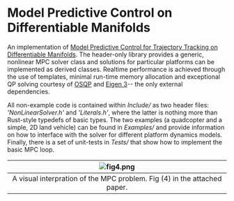 # Model Predictive Control on Differentiable Manifolds
An implementation of [Model Predictive Control for Trajectory Tracking on Differentiable Manifolds](https://arxiv.org/pdf/2106.15233.pdf). The header-only library provides a generic, nonlinear MPC solver class and solutions for particular platforms can be implemented as derived classes. Realtime performance is achieved through the use of templates, minimal run-time memory allocation and exceptional QP solving courtesy of [OSQP](https://osqp.org/) and [Eigen 3](https://eigen.tuxfamily.org/index.php?title=Main_Page)-- the only external dependencies. 

All non-example code is contained within *Include/* as two header files: *'NonLinearSolver.h'* and *'Literals.h'*, where the latter is nothing more than Rust-style typedefs of basic types. The two examples (a quadcopter and a simple, 2D land vehicle) can be found in *Examples/* and provide information on how to interface with the solver for different platform dynamics models. Finally, there is a set of unit-tests in *Tests/* that show how to implement the basic MPC loop.

| ![fig4.png](https://i.imgur.com/oaYaOA0.png) | 
|:--:| 
| A visual interpration of the MPC problem. Fig (4) in the attached paper. |
